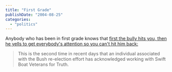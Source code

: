 ```yaml
---
title: "First Grade"
publishDate: "2004-08-25"
categories: 
  - "politics"
---
```


Anybody who has been in first grade knows that [first the bully hits you, then he yells to get everybody's attention so you can't hit him back:](http://www.nytimes.com/2004/08/25/politics/campaign/25swift.html?hp)

> This is the second time in recent days that an individual associated with the Bush re-election effort has acknowledged working with Swift Boat Veterans for Truth.
